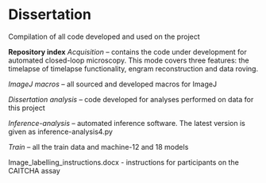 # Dissertation
Compilation of all code developed and used on the project

**Repository index**
_Acquisition_ – contains the code under development for automated closed-loop microscopy. This mode covers three features: the timelapse of timelapse functionality, engram reconstruction and data roving.

_ImageJ macros_ – all sourced and developed macros for ImageJ

_Dissertation analysis_ – code developed for analyses performed on data for this project

_Inference-analysis_ – automated inference software. The latest version is given as inference-analysis4.py  

_Train_ – all the train data and machine-12 and 18 models

Image_labelling_instructions.docx - instructions for participants on the CAITCHA assay
